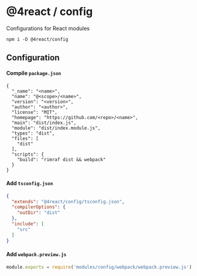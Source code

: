 # @4react / config
Configurations for React modules

```
npm i -D @4react/config
```

## Configuration

#### Compile `package.json`
```
{
  "_name": "<name>",
  "name": "@<scope>/<name>",
  "version": "<version>",
  "author": "<author>",
  "license": "MIT",
  "homepage": "https://github.com/<repo>/<name>",
  "main": "dist/index.js",
  "module": "dist/index.module.js",
  "types": "dist",
  "files": [
    "dist"
  ],
  "scripts": {
    "build": "rimraf dist && webpack"
  }
}
```

#### Add `tsconfig.json`
```json
{
  "extends": "@4react/config/tsconfig.json",
  "compilerOptions": {
    "outDir": "dist"
  },
  "include": [
    "src"
  ]
}

```

#### Add `webpack.preview.js`
```js
module.exports = require('modules/config/webpack/webpack.preview.js')
```

